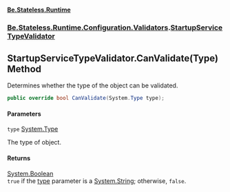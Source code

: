 #### [Be.Stateless.Runtime](README.md 'README')
### [Be.Stateless.Runtime.Configuration.Validators](Be.Stateless.Runtime.Configuration.Validators.md 'Be.Stateless.Runtime.Configuration.Validators').[StartupServiceTypeValidator](StartupServiceTypeValidator.md 'Be.Stateless.Runtime.Configuration.Validators.StartupServiceTypeValidator')

## StartupServiceTypeValidator.CanValidate(Type) Method

Determines whether the type of the object can be validated.

```csharp
public override bool CanValidate(System.Type type);
```
#### Parameters

<a name='Be.Stateless.Runtime.Configuration.Validators.StartupServiceTypeValidator.CanValidate(System.Type).type'></a>

`type` [System.Type](https://docs.microsoft.com/en-us/dotnet/api/System.Type 'System.Type')

The type of object.

#### Returns
[System.Boolean](https://docs.microsoft.com/en-us/dotnet/api/System.Boolean 'System.Boolean')  
`true` if the [type](StartupServiceTypeValidator.CanValidate(Type).md#Be.Stateless.Runtime.Configuration.Validators.StartupServiceTypeValidator.CanValidate(System.Type).type 'Be.Stateless.Runtime.Configuration.Validators.StartupServiceTypeValidator.CanValidate(System.Type).type') parameter is a [System.String](https://docs.microsoft.com/en-us/dotnet/api/System.String 'System.String'); otherwise, `false`.